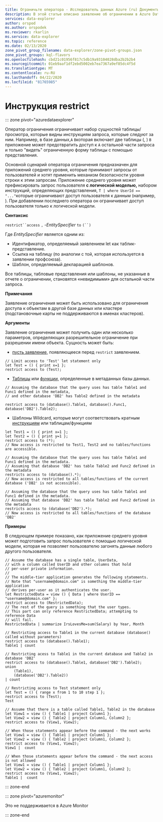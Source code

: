 ```yaml
---
title: Ограничьте оператора - Исследователь данных Azure (ru) Документы Майкрософт
description: В этой статье описано заявление об ограничении в Azure Data Explorer.
services: data-explorer
author: orspod
ms.author: orspodek
ms.reviewer: rkarlin
ms.service: data-explorer
ms.topic: reference
ms.date: 02/13/2020
zone_pivot_group_filename: data-explorer/zone-pivot-groups.json
zone_pivot_groups: kql-flavors
ms.openlocfilehash: cbd21c01956f817c5db19a93104028dba2b2b2b4
ms.sourcegitcommit: 01eb9aaf1df2ebd5002eb7ea7367a9ef85dc4f5d
ms.translationtype: MT
ms.contentlocale: ru-RU
ms.lasthandoff: 04/22/2020
ms.locfileid: "81765985"
---
```

# <a name="restrict-statement"></a>Инструкция restrict

::: zone pivot="azuredataexplorer"

Оператор ограничения ограничивает набор сущностей таблицы/просмотра, которые видны инструкциям запроса, которые следуют за ним. Например, в базе данных,`A` `B`которая включает две таблицы (, ) `B` приложение может предотвратить доступ к `A` остальной части запроса и только "видеть" ограниченную форму таблицы с помощью представления.

Основной сценарий оператора ограничения предназначен для приложений среднего уровня, которые принимают запросы от пользователей и хотят применить механизм безопасности уровня строки к этим запросам. Приложение среднего уровня может префиксировать запрос пользователя **с логической моделью,** набором инструкций, определяющих представления, `T | where UserId == "..."`которые ограничивают доступ пользователя к данным (например, ). При добавлении последнего оператора он ограничивает доступ пользователя только к логической модели.

**Синтаксис**

`restrict``access` `,` -*EntitySpecifier* `to` `(``)`

Где *EntitySpecifier* является одним из:
* Идентификатор, определяемый заявлением let как таблик-представление.
* Ссылка на таблицу (по аналогии с той, которая используется в заявлении профсоюза).
* Шаблон, определяемый декларацией шаблонов.

Все таблицы, табловые представления или шаблоны, не указанные в отчете о ограничении, становятся «невидимыми» для остальной части запроса. 

**Примечания**

Заявление ограничения может быть использовано для ограничения доступа к объектам в другой базе данных или кластере (подстановочные карты не поддерживаются в именах кластеров).

**Аргументы**

Заявление ограничения может получить один или несколько параметров, определяющих разрешительное ограничение при разрешении имени объекта. Сущность может быть:
- [пусть заявление,](./letstatement.md) появляющееся перед `restrict` заявлением. 

```kusto
// Limit access to 'Test' let statement only
let Test = () { print x=1 };
restrict access to (Test);
```

- [Таблицы](../management/tables.md) или [функции,](../management/functions.md) определенные в метаданных базы данных.

```kusto
// Assuming the database that the query uses has table Table1 and Func1 defined in the metadata, 
// and other database 'DB2' has Table2 defined in the metadata
 
restrict access to (database().Table1, database().Func1, database('DB2').Table2);
```

- Шаблоны Wildcard, которые могут соответствовать кратным [инструкциям](./letstatement.md) или таблицам/функциям  

```kusto
let Test1 = () { print x=1 };
let Test2 = () { print y=1 };
restrict access to (*);
// Now access is restricted to Test1, Test2 and no tables/functions are accessible.

// Assuming the database that the query uses has table Table1 and Func1 defined in the metadata.
// Assuming that database 'DB2' has table Table2 and Func2 defined in the metadata
restricts access to (database().*);
// Now access is restricted to all tables/functions of the current database ('DB2' is not accessible).

// Assuming the database that the query uses has table Table1 and Func1 defined in the metadata.
// Assuming that database 'DB2' has table Table2 and Func2 defined in the metadata
restricts access to (database('DB2').*);
// Now access is restricted to all tables/functions of the database 'DB2'
```


**Примеры**

В следующем примере показано, как приложение среднего уровня может подготовить запрос пользователя с помощью логической модели, которая не позволяет пользователю загонять данные любого другого пользователя.

```kusto
// Assume the database has a single table, UserData,
// with a column called UserID and other columns that hold
// per-user private information.
//
// The middle-tier application generates the following statements.
// Note that "username@domain.com" is something the middle-tier application
// derives per-user as it authenticates the user.
let RestrictedData = view () { Data | where UserID == "username@domain.com" };
restrict access to (RestrictedData);
// The rest of the query is something that the user types.
// This part can only reference RestrictedData; attempting to reference Data
// will fail.
RestrictedData | summarize IrsLovesMe=sum(Salary) by Year, Month
```

```kusto
// Restricting access to Table1 in the current database (database() called without parameters)
restrict access to (database().Table1);
Table1 | count

// Restricting acess to Table1 in the current database and Table2 in database 'DB2'
restrict access to (database().Table1, database('DB2').Table2);
union 
    (Table1),
    (database('DB2').Table2))
| count

// Restricting access to Test statement only
let Test = () { range x from 1 to 10 step 1 };
restrict access to (Test);
Test
 
// Assume that there is a table called Table1, Table2 in the database
let View1 = view () { Table1 | project Column1 };
let View2 = view () { Table2 | project Column1, Column2 };
restrict access to (View1, View2);
 
// When those statements appear before the command - the next works
let View1 = view () { Table1 | project Column1 };
let View2 = view () { Table2 | project Column1, Column2 };
restrict access to (View1, View2);
View1 |  count
 
// When those statements appear before the command - the next access is not allowed
let View1 = view () { Table1 | project Column1 };
let View2 = view () { Table2 | project Column1, Column2 };
restrict access to (View1, View2);
Table1 |  count
```

::: zone-end

::: zone pivot="azuremonitor"

Это не поддерживается в Azure Monitor

::: zone-end
